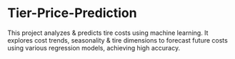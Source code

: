 # Tier-Price-Prediction
This project analyzes &amp; predicts tire costs using machine learning. It explores cost trends, seasonality &amp; tire dimensions to forecast future costs using various regression models, achieving high accuracy.
